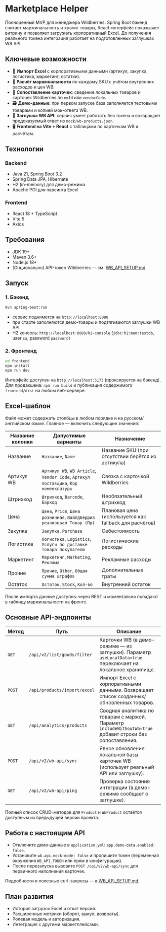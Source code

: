 # Marketplace Helper

Полноценный MVP для менеджера Wildberries: Spring Boot бэкенд считает маржинальность и хранит товары, React-интерфейс показывает витрину и позволяет загружать корпоративный Excel. До получения реального токена интеграция работает на подготовленных заглушках WB API.

## Ключевые возможности

- 🧾 **Импорт Excel** с корпоративными данными (артикул, закупка, логистика, маркетинг, остатки).
- 🧮 **Расчёт маржинальности** по каждому SKU с учётом внутренних расходов и цен WB.
- 🧷 **Сопоставление карточек**: сведение локальных товаров и карточек Wildberries по `nmId` или `vendorCode`.
- 🗃️ **Демо-данные**: при первом запуске база заполняется тестовыми товарами и копией мок-ответа WB.
- 🔌 **Заглушка WB API**: сервис умеет работать без токена и возвращает предсказуемый ответ из `mock/wb-products.json`.
- 🖥️ **Frontend на Vite + React** c таблицами по карточкам WB и расчётам.

## Технологии

### Backend
- Java 21, Spring Boot 3.2
- Spring Data JPA, Hibernate
- H2 (in-memory) для демо-режима
- Apache POI для парсинга Excel

### Frontend
- React 18 + TypeScript
- Vite 5
- Axios

## Требования

- JDK 19+
- Maven 3.6+
- Node.js 18+
- (Опционально) API-токен Wildberries — см. [WB_API_SETUP.md](WB_API_SETUP.md)

## Запуск

### 1. Бэкенд
```bash
mvn spring-boot:run
```
- сервис поднимется на `http://localhost:8080`
- при старте заполняются демо-товары и подтягиваются заглушки WB API
- H2 консоль: `http://localhost:8080/h2-console` (`jdbc:h2:mem:testdb`, user `sa`, password `password`)

### 2. Фронтенд
```bash
cd frontend
npm install
npm run dev
```
Интерфейс доступен на `http://localhost:5173` (проксируется на бэкенд). Для продакшена: `npm run build` и публикация содержимого `frontend/dist` на любом веб-сервере.

## Excel-шаблон

Файл может содержать столбцы в любом порядке и на русском/английском языке. Главное — включить следующие значения:

| Название колонки | Допустимые варианты | Назначение |
|------------------|---------------------|------------|
| Название         | `Название`, `Name`  | Название SKU (при отсутствии берётся из артикула) |
| Артикул WB       | `Артикул WB`, `WB Article`, `Vendor Code`, `Артикул поставщика`, `Код номенклатуры` | Связка с карточкой Wildberries |
| Штрихкод         | `Штрихкод`, `Barcode`, `Баркод` | Необязательный штрихкод |
| Цена             | `Цена`, `Price`, `Цена розничная`, `Вайлдберриз реализовал Товар (Пр)` | Плановая цена (используется как fallback для расчётов) |
| Закупка          | `Закупка`, `Purchase` | Себестоимость |
| Логистика        | `Логистика`, `Logistics`, `Услуги по доставке товара покупателю` | Логистические расходы |
| Маркетинг        | `Маркетинг`, `Marketing`, `Реклама` | Рекламные расходы |
| Прочие           | `Прочие`, `Other`, `Общая сумма штрафов` | Дополнительные траты |
| Остаток          | `Остаток`, `Stock`, `Кол-во` | Внутренний остаток |

После импорта данные доступны через REST и моментально попадают в таблицу маржинальности на фронте.

## Основные API-эндпоинты

| Метод | Путь | Описание |
|-------|------|----------|
| `GET` | `/api/v2/list/goods/filter` | Карточки WB (в демо-режиме — из заглушки). Параметр `useLocalData=true` переключает на локальное хранилище. |
| `POST` | `/api/products/import/excel` | Импорт Excel с корпоративными данными. Возвращает список созданных/обновлённых товаров. |
| `GET` | `/api/analytics/products` | Сводная аналитика по товарам с маржой. Параметр `includeWithoutWb=true` добавит строки без сопоставления. |
| `POST` | `/api/v2/wb-api/sync` | Явное обновление локальной базы карточек WB (использует реальный API или заглушку). |
| `GET` | `/api/v2/wb-api/ping` | Проверка состояния интеграции (в демо-режиме сообщает о заглушке). |

Полный список CRUD-методов для `Product` и `WbProduct` остаётся доступным из предыдущей версии проекта.

## Работа с настоящим API

- Отключите демо-данные в `application.yml`: `app.demo-data.enabled: false`.
- Установите `wb.api.mock-mode: false` и пропишите токен (переменная окружения `WB_API_TOKEN` или прям в конфигурации).
- После перезапуска вызовите `POST /api/v2/wb-api/sync` для первичного наполнения карточек.

Подробности и полезные curl-запросы — в [WB_API_SETUP.md](WB_API_SETUP.md).

## План развития

- История загрузок Excel и откат версий.
- Расширенные метрики (оборот, выкуп, возвраты).
- Ролевая модель и авторизация.
- Интеграция с другими маркетплейсами.
